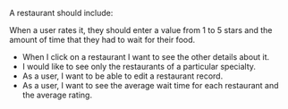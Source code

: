 A restaurant should include:

<!-- - name
- specialty (italian, mexican, etc.)
- address
- an estimate of how expensive it is (this could be from one to five dollar signs, or just a string such as "cheap", "moderate", "expensive". -->
When a user rates it, they should enter a value from 1 to 5 stars and the amount of time that they had to wait for their food.

<!-- - As a user, I want to see a list of all the available restaurant names. -->
- When I click on a restaurant I want to see the other details about it.
- I would like to see only the restaurants of a particular specialty.
- As a user, I want to be able to edit a restaurant record.
- As a user, I want to see the average wait time for each restaurant and the average rating.
